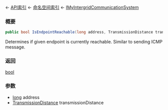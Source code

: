 ← [API索引](Api-Index) ← [命名空间索引](Namespace-Index) ← [IMyIntergridCommunicationSystem](Sandbox.ModAPI.Ingame.IMyIntergridCommunicationSystem)

### 概要

```csharp
public bool IsEndpointReachable(long address, TransmissionDistance transmissionDistance = TransmissionDistance.AntennaRelay)
```

Determines if given endpoint is currently reachable. Similar to sending ICMP message.

### 返回

[bool](https://docs.microsoft.com/en-us/dotnet/api/System.Boolean?view=netframework-4.6)

### 参数

* [long](https://docs.microsoft.com/en-us/dotnet/api/System.Int64?view=netframework-4.6) address
* [TransmissionDistance](Sandbox.ModAPI.Ingame.TransmissionDistance) transmissionDistance
